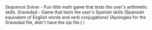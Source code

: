 Sequence Solver - Fun little math game that tests the user's arithmetic skills.
Gravedad - Game that tests the user's Spanish skills (Spansish equivalent of English words and verb conjugations)
          (Apologies for the Gravedad file, didn't have the zip file:(  )
